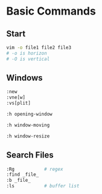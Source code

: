 # Basic Commands

## Start

```bash
vim -o file1 file2 file3
# -o is horizon
# -O is vertical
```

## Windows

```bash
:new
:vne[w]
:vs[plit]

:h opening-window
```

```bash
:h window-moving
```

```bash
:h window-resize
```

## Search Files

```bash
:Rg           # regex
:find _file_
:b _file_
:ls           # buffer list
```

